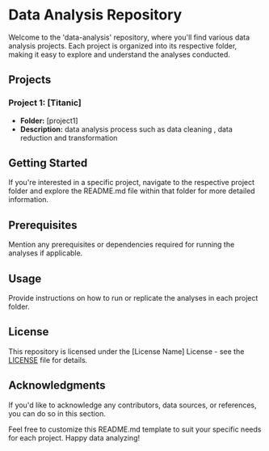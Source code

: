 # Data Analysis Repository

Welcome to the 'data-analysis' repository, where you'll find various data analysis projects. Each project is organized into its respective folder, making it easy to explore and understand the analyses conducted.

## Projects

### Project 1: [Titanic]
- **Folder:** [project1]
- **Description:** data analysis process such as data cleaning , data reduction and transformation


## Getting Started

If you're interested in a specific project, navigate to the respective project folder and explore the README.md file within that folder for more detailed information.

## Prerequisites

Mention any prerequisites or dependencies required for running the analyses if applicable.

## Usage

Provide instructions on how to run or replicate the analyses in each project folder.

## License

This repository is licensed under the [License Name] License - see the [LICENSE](LICENSE) file for details.

## Acknowledgments

If you'd like to acknowledge any contributors, data sources, or references, you can do so in this section.

Feel free to customize this README.md template to suit your specific needs for each project. Happy data analyzing!
